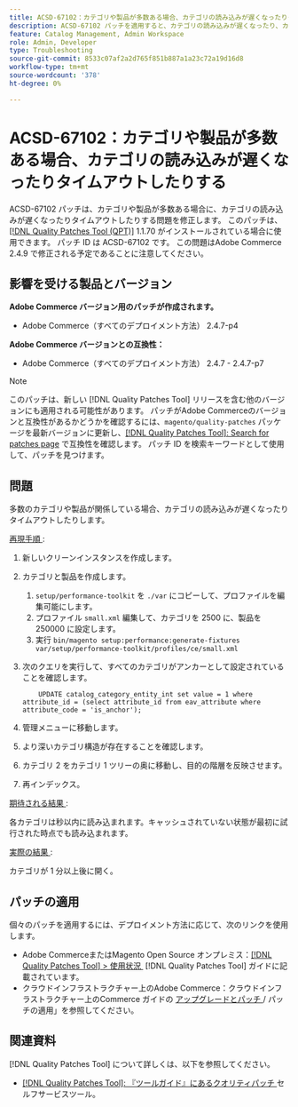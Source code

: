 ```yaml
---
title: ACSD-67102：カテゴリや製品が多数ある場合、カテゴリの読み込みが遅くなったりタイムアウトしたりする
description: ACSD-67102 パッチを適用すると、カテゴリの読み込みが遅くなったり、カテゴリや商品が多数ある場合にタイムアウトしたりするAdobe Commerceの問題を修正できます。
feature: Catalog Management, Admin Workspace
role: Admin, Developer
type: Troubleshooting
source-git-commit: 8533c07af2a2d765f851b887a1a23c72a19d16d8
workflow-type: tm+mt
source-wordcount: '378'
ht-degree: 0%

---
```



# ACSD-67102：カテゴリや製品が多数ある場合、カテゴリの読み込みが遅くなったりタイムアウトしたりする

ACSD-67102 パッチは、カテゴリや製品が多数ある場合に、カテゴリの読み込みが遅くなったりタイムアウトしたりする問題を修正します。 このパッチは、[[!DNL Quality Patches Tool (QPT)]](/help/tools/quality-patches-tool/quality-patches-tool-to-self-serve-quality-patches.md) 1.1.70 がインストールされている場合に使用できます。 パッチ ID は ACSD-67102 です。 この問題はAdobe Commerce 2.4.9 で修正される予定であることに注意してください。

## 影響を受ける製品とバージョン

**Adobe Commerce バージョン用のパッチが作成されます。**

* Adobe Commerce（すべてのデプロイメント方法） 2.4.7-p4

**Adobe Commerce バージョンとの互換性：**

* Adobe Commerce（すべてのデプロイメント方法） 2.4.7 - 2.4.7-p7

>[!NOTE]
>
>このパッチは、新しい [!DNL Quality Patches Tool] リリースを含む他のバージョンにも適用される可能性があります。 パッチがAdobe Commerceのバージョンと互換性があるかどうかを確認するには、`magento/quality-patches` パッケージを最新バージョンに更新し、[[!DNL Quality Patches Tool]: Search for patches page](https://experienceleague.adobe.com/tools/commerce-quality-patches/index.html) で互換性を確認します。 パッチ ID を検索キーワードとして使用して、パッチを見つけます。

## 問題

多数のカテゴリや製品が関係している場合、カテゴリの読み込みが遅くなったりタイムアウトしたりします。

<u> 再現手順 </u>:

1. 新しいクリーンインスタンスを作成します。
1. カテゴリと製品を作成します。
   1. `setup/performance-toolkit` を `./var` にコピーして、プロファイルを編集可能にします。
   1. プロファイル `small.xml` 編集して、カテゴリを 2500 に、製品を 250000 に設定します。
   1. 実行 `bin/magento setup:performance:generate-fixtures var/setup/performance-toolkit/profiles/ce/small.xml`
1. 次のクエリを実行して、すべてのカテゴリがアンカーとして設定されていることを確認します。

   ```
       UPDATE catalog_category_entity_int set value = 1 where attribute_id = (select attribute_id from eav_attribute where attribute_code = 'is_anchor'); 
   ```

1. 管理メニューに移動します。
1. より深いカテゴリ構造が存在することを確認します。
1. カテゴリ 2 をカテゴリ 1 ツリーの奥に移動し、目的の階層を反映させます。
1. 再インデックス。

<u> 期待される結果 </u>:

各カテゴリは秒以内に読み込まれます。キャッシュされていない状態が最初に試行された時点でも読み込まれます。

<u> 実際の結果 </u>:

カテゴリが 1 分以上後に開く。

## パッチの適用

個々のパッチを適用するには、デプロイメント方法に応じて、次のリンクを使用します。

* Adobe CommerceまたはMagento Open Source オンプレミス：[[!DNL Quality Patches Tool] > 使用状況 &#x200B;](/help/tools/quality-patches-tool/usage.md) [!DNL Quality Patches Tool] ガイドに記載されています。
* クラウドインフラストラクチャー上のAdobe Commerce：クラウドインフラストラクチャー上のCommerce ガイドの [&#x200B; アップグレードとパッチ &#x200B;](https://experienceleague.adobe.com/docs/commerce-cloud-service/user-guide/develop/upgrade/apply-patches.html)/ パッチの適用」を参照してください。

## 関連資料

[!DNL Quality Patches Tool] について詳しくは、以下を参照してください。

* [[!DNL Quality Patches Tool]: 『ツールガイド』にあるクオリティパッチ &#x200B;](/help/tools/quality-patches-tool/quality-patches-tool-to-self-serve-quality-patches.md) セルフサービスツール。
